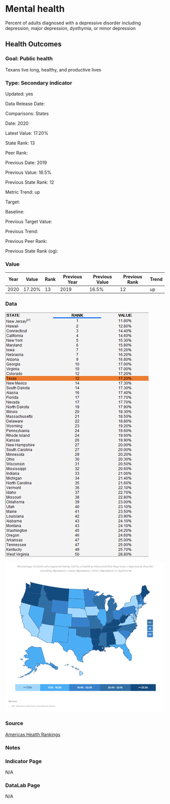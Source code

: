 # Mental health

Percent of adults diagnosed with a depressive disorder including depression, major depression, dysthymia, or minor depression

## Health Outcomes

### Goal: Public health

Texans live long, healthy, and productive lives

### Type: Secondary indicator

Updated: yes

Data Release Date: 


Comparisons: States

Date: 2020

Latest Value: 17.20% 

State Rank: 13

Peer Rank: 

Previous Date: 2019

Previous Value: 16.5%

Previous State Rank: 12

Metric Trend: up

Target: 

Baseline: 

Previous Target Value: 

Previous Trend: 

Previous Peer Rank: 

Previous State Rank (og): 

### Value

| Year |  Value      | Rank        | Previous Year | Previous Value | Previous Rank | Trend | 
| ----------- | ----------- | ----------- | ----------- | ----------- | ----------- | -----------|
|     2020    | 17.20%       |    13      |     2019    |    16.5%    | 12         |  up       | 

### Data

![data](./data_depression.PNG)

![map](./map_depression.PNG)

### Source

[Americas Health Rankings](https://www.americashealthrankings.org/explore/annual)

### Notes

### Indicator Page

N/A

### DataLab Page

N/A